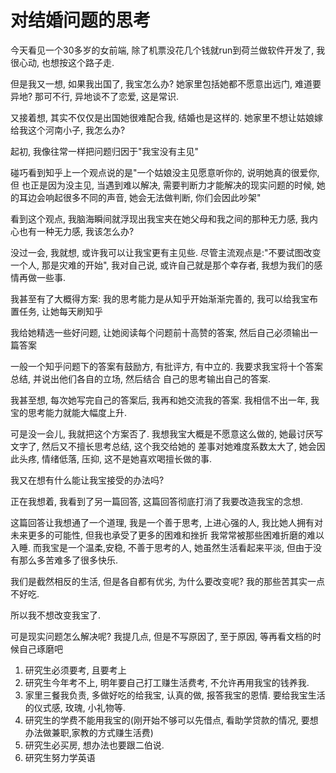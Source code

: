 # 对结婚问题的思考
今天看见一个30多岁的女前端, 除了机票没花几个钱就run到荷兰做软件开发了, 我很心动, 也想按这个路子走.

但是我又一想, 如果我出国了, 我宝怎么办? 她家里包括她都不愿意出远门, 难道要异地? 那可不行, 异地谈不了恋爱, 这是常识.

又接着想, 其实不仅仅是出国她很难配合我, 结婚也是这样的. 她家里不想让姑娘嫁给我这个河南小子, 我怎么办?

起初, 我像往常一样把问题归因于"我宝没有主见"

碰巧看到知乎上一个观点说的是"一个姑娘没主见愿意听你的, 说明她真的很爱你,但
也正是因为没主见, 当遇到难以解决, 需要判断力才能解决的现实问题的时候, 她的耳边会响起很多不同的声音, 她会无法做判断, 你们会因此吵架"

看到这个观点, 我脑海瞬间就浮现出我宝夹在她父母和我之间的那种无力感, 我内心也有一种无力感, 我该怎么办?

没过一会, 我就想, 或许我可以让我宝更有主见些. 尽管主流观点是:"不要试图改变一个人, 那是灾难的开始",
我对自己说, 或许自己就是那个幸存者, 我想为我们的感情再做一些事.

我甚至有了大概得方案: 我的思考能力是从知乎开始渐渐完善的, 我可以给我宝布置任务, 让她每天刷知乎

我给她精选一些好问题, 让她阅读每个问题前十高赞的答案, 然后自己必须输出一篇答案

一般一个知乎问题下的答案有鼓励方, 有批评方, 有中立的. 我要求我宝将十个答案总结, 并说出他们各自的立场, 然后结合
自己的思考输出自己的答案.

我甚至想, 每次她写完自己的答案后, 我再和她交流我的答案. 我相信不出一年, 我宝的思考能力就能大幅度上升.

可是没一会儿, 我就把这个方案否了. 我想我宝大概是不愿意这么做的, 她最讨厌写文字了, 然后又不擅长思考总结, 这个我交给她的
差事对她难度系数太大了, 她会因此头疼, 情绪低落, 压抑, 这不是她喜欢喝擅长做的事.

我又在想有什么能让我宝接受的办法吗?

正在我想着, 我看到了另一篇回答, 这篇回答彻底打消了我要改造我宝的念想.

这篇回答让我想通了一个道理, 我是一个善于思考, 上进心强的人, 我比她人拥有对未来更多的可能性, 但我也承受了更多的困难和挫折
我常常被那些困难折磨的难以入睡. 而我宝是一个温柔,安稳, 不善于思考的人, 她虽然生活看起来平淡, 但由于没有那么多苦难多了很多快乐.

我们是截然相反的生活, 但是各自都有优劣, 为什么要改变呢? 我的那些苦其实一点不好吃.

所以我不想改变我宝了.

可是现实问题怎么解决呢? 我提几点, 但是不写原因了, 至于原因, 等再看文档的时候自己琢磨吧
1. 研究生必须要考, 且要考上
2. 研究生今年考不上, 明年要自己打工赚生活费考, 不允许再用我宝的钱养我. 
3. 家里三餐我负责, 多做好吃的给我宝, 认真的做, 报答我宝的恩情. 要给我宝生活的仪式感, 玫瑰, 小礼物等.
4. 研究生的学费不能用我宝的(刚开始不够可以先借点, 看助学贷款的情况, 要想办法做兼职,家教的方式赚生活费)
5. 研究生必买房, 想办法也要跟二伯说.
6. 研究生努力学英语



